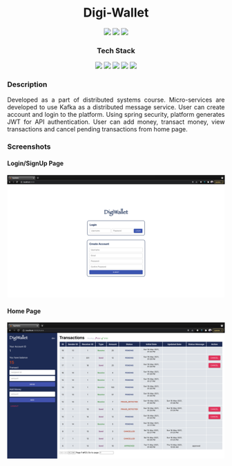 <h1 align="center"> Digi-Wallet </h1>

<p align="center">
  <img src="https://img.shields.io/badge/Developer-Vishnu_Divakar-orange" />
  <img src="https://img.shields.io/badge/OpenSource-Always-green" />
  <img src="https://img.shields.io/badge/Distributed-Systems-yellow" />
</p>

<h3 align="center">Tech Stack</h3>
<p align="center">
  <img src="https://img.shields.io/badge/Java-SpringBoot-orange" />
  <img src="https://img.shields.io/badge/React-green" />
  <img src="https://img.shields.io/badge/Kafka-yellow" />
  <img src="https://img.shields.io/badge/Postgres-blue" />
  <img src="https://img.shields.io/badge/Docker-important" />
</p>

<h3>Description</h3>
<p align='justify'>
  Developed as a part of distributed systems course. Micro-services are developed
  to use Kafka as a distributed message service. User can create account and login
  to the platform. Using spring security, platform generates JWT for API authentication.
  User can add money, transact money, view transactions and cancel pending transactions
  from home page.
</p>

<h3>Screenshots</h3>

<h4>Login/SignUp Page</h4>
<div>
  <p align='justify'>
    <img src="https://github.com/vishnudivakar31/digi-wallet/blob/main/screenshots/login_screen.png" />
  </p>
</div>

<h4>Home Page</h4>
<div>
  <p align='justify'>
    <img src="https://github.com/vishnudivakar31/digi-wallet/blob/main/screenshots/home_screen.png" />
  </p>
</div>
